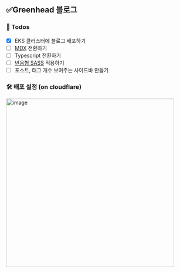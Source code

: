 ## ✅Greenhead 블로그

### 📝 Todos

- [x] EKS 클러스터에 블로그 배포하기
- [ ] [MDX](https://github.com/mdx-js/mdx/) 전환하기
- [ ] Typescript 전환하기
- [ ] [반응형 SASS](https://tech.devsisters.com/posts/shrinking-webpage/) 적용하기
- [ ] 포스트, 태그 개수 보여주는 사이드바 만들기

### 🛠️ 배포 설정 (on cloudflare)

<img width="458" alt="image" src="https://github.com/shren207/greenhead-blog/assets/85833148/d6fc6dcb-36e4-45ef-8e0e-63009fe38bbc">
